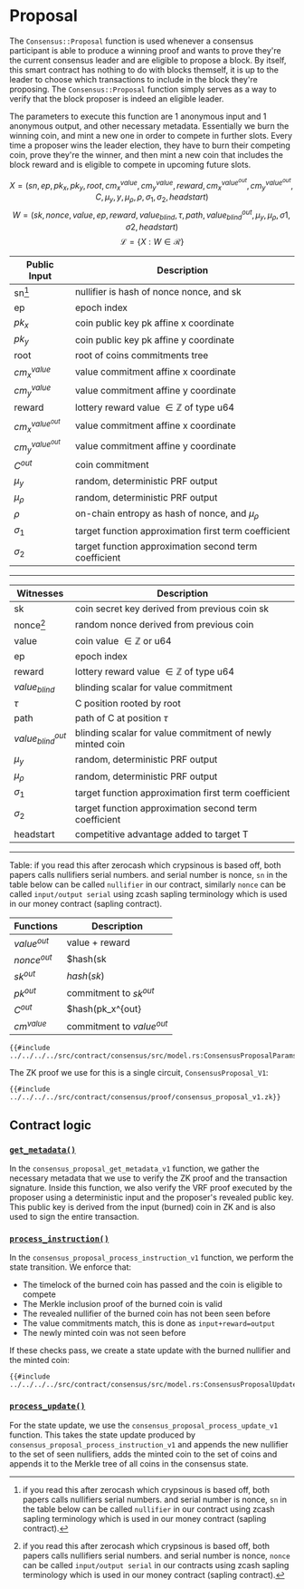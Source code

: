 Proposal
========

The `Consensus::Proposal` function is used whenever a consensus
participant is able to produce a winning proof and wants to prove
they're the current consensus leader and are eligible to propose a
block. By itself, this smart contract has nothing to do with blocks
themself, it is up to the leader to choose which transactions to
include in the block they're proposing. The `Consensus::Proposal`
function simply serves as a way to verify that the block proposer is
indeed an eligible leader.

The parameters to execute this function are 1 anonymous input and 1
anonymous output, and other necessary metadata. Essentially we burn
the winning coin, and mint a new one in order to compete in further
slots. Every time a proposer wins the leader election, they have to
burn their competing coin, prove they're the winner, and then mint
a new coin that includes the block reward and is eligible to compete
in upcoming future slots.


$$ X = (sn, ep, pk_x, pk_y, root, cm_x^{value}, cm_y^{value}, reward, cm_x^{value^{out}}, cm_y^{value^{out}}, C, \mu_y, y, \mu_{\rho}, \rho,\sigma_1, \sigma_2, headstart) $$
$$ W = (sk, nonce, value, ep, reward, value_{blind}, \tau, path, value_{blind}^{out}, \mu_y, \mu_{\rho}, \sigma1, \sigma2, headstart) $$
$$ \mathcal{L}= \{X:W\in \mathcal{R}\} $$


| Public Input       | Description                                                |
|--------------------|------------------------------------------------------------|
|     sn[^1]         | nullifier is hash of nonce nonce, and sk                   |
|     ep             | epoch index                                                |
|    $pk_x$          | coin public key pk affine x coordinate                     |
|    $pk_y$          | coin public key pk affine y coordinate                     |
|     root           | root of coins commitments tree                             |
|$cm_x^{value}$      | value commitment affine x coordinate                       |
|$cm_y^{value}$      | value commitment affine y coordinate                       |
| reward             | lottery reward value $\in \mathbb{Z}$ of type u64          |
|$cm_x^{value^{out}}$| value commitment affine x coordinate                       |
|$cm_y^{value^{out}}$| value commitment affine y coordinate                       |
|     $C^{out}$      | coin commitment                                            |
| $\mu_y$            | random, deterministic PRF output                           |
| $\mu_{\rho}$       | random, deterministic PRF output                           |
| $\rho$             | on-chain entropy as hash of nonce, and $\mu_{\rho}$        |
| $\sigma_1$         | target function approximation first term coefficient       |
| $\sigma_2$         | target function approximation second term coefficient      |
-----------------------------------------------------------------------------------



|  Witnesses          | Description                                                |
|---------------------|------------------------------------------------------------|
| sk                  | coin secret key derived from previous coin sk              |
|   nonce[^2]         | random nonce derived from previous coin                    |
|    value            | coin value $\in \mathbb{Z}$ or u64                         |
|     ep              | epoch index                                                |
| reward              | lottery reward value $\in \mathbb{Z}$ of type u64          |
| $value_{blind}$     | blinding scalar for value commitment                       |
|    $\tau$           | C position rooted by root                                  |
|    path             | path of C at position $\tau$                               |
|$value_{blind}^{out}$| blinding scalar for value commitment of newly minted coin  |
| $\mu_y$             | random, deterministic PRF output                           |
| $\mu_{\rho}$        | random, deterministic PRF output                           |
| $\sigma_1$          | target function approximation first term coefficient       |
| $\sigma_2$          | target function approximation second term coefficient      |
| headstart           | competitive advantage added to target T                    |
-----------------------------------------------------------------------------------

Table: if you read this after zerocash which crypsinous is based off, both papers calls nullifiers serial numbers. and serial number is nonce, `sn` in the table below can be called `nullifier` in our contract, similarly `nonce` can be called `input/output serial` using zcash sapling terminology which is used in our money contract (sapling contract).



| Functions    | Description                                                |
|--------------|------------------------------------------------------------|
| $value^{out}$| value + reward                                             |
| $nonce^{out}$| $hash(sk||nonce)$                                          |
| $sk^{out}$   | $hash(sk)$                                                 |
| $pk^{out}$   | commitment to $sk^{out}$                                   |
| $C^{out}$    | $hash(pk_x^{out}||pk_y^{out}||value^{out}||ep|nonce^{out})$|
| $cm^{value}$ | commitment to $value^{out}$                                |


```rust,no_run,no_playground
{{#include ../../../../src/contract/consensus/src/model.rs:ConsensusProposalParams}}
```

The ZK proof we use for this is a single circuit,
`ConsensusProposal_V1`:

```
{{#include ../../../../src/contract/consensus/proof/consensus_proposal_v1.zk}}
```

## Contract logic

### [`get_metadata()`](https://github.com/darkrenaissance/darkfi/blob/master/src/contract/consensus/src/entrypoint/proposal_v1.rs#L46)

In the `consensus_proposal_get_metadata_v1` function, we gather
the necessary metadata that we use to verify the ZK proof and the
transaction signature. Inside this function, we also verify the
VRF proof executed by the proposer using a deterministic input and
the proposer's revealed public key. This public key is derived from
the input (burned) coin in ZK and is also used to sign the entire
transaction.

### [`process_instruction()`](https://github.com/darkrenaissance/darkfi/blob/master/src/contract/consensus/src/entrypoint/proposal_v1.rs#L167)

In the `consensus_proposal_process_instruction_v1` function, we
perform the state transition. We enforce that:

* The timelock of the burned coin has passed and the coin is eligible to compete
* The Merkle inclusion proof of the burned coin is valid
* The revealed nullifier of the burned coin has not been seen before
* The value commitments match, this is done as `input+reward=output`
* The newly minted coin was not seen before

If these checks pass, we create a state update with the burned
nullifier and the minted coin:

```rust,no_run,no_playground
{{#include ../../../../src/contract/consensus/src/model.rs:ConsensusProposalUpdate}}
```

### [`process_update()`](https://github.com/darkrenaissance/darkfi/blob/master/src/contract/consensus/src/entrypoint/proposal_v1.rs#L252)

For the state update, we use the `consensus_proposal_process_update_v1`
function. This takes the state update produced by
`consensus_proposal_process_instruction_v1` and appends the new
nullifier to the set of seen nullifiers, adds the minted coin to the
set of coins and appends it to the Merkle tree of all coins in the
consensus state.

[^1]: if you read this after zerocash which crypsinous is based off, both papers calls nullifiers serial numbers. and serial number is nonce, `sn` in the table below can be called `nullifier` in our contract using zcash sapling terminology which is used in our money contract (sapling contract).
[^2]: if you read this after zerocash which crypsinous is based off, both papers calls nullifiers serial numbers. and serial number is nonce, `nonce` can be called `input/output serial` in our contracts using zcash sapling terminology which is used in our money contract (sapling contract).
